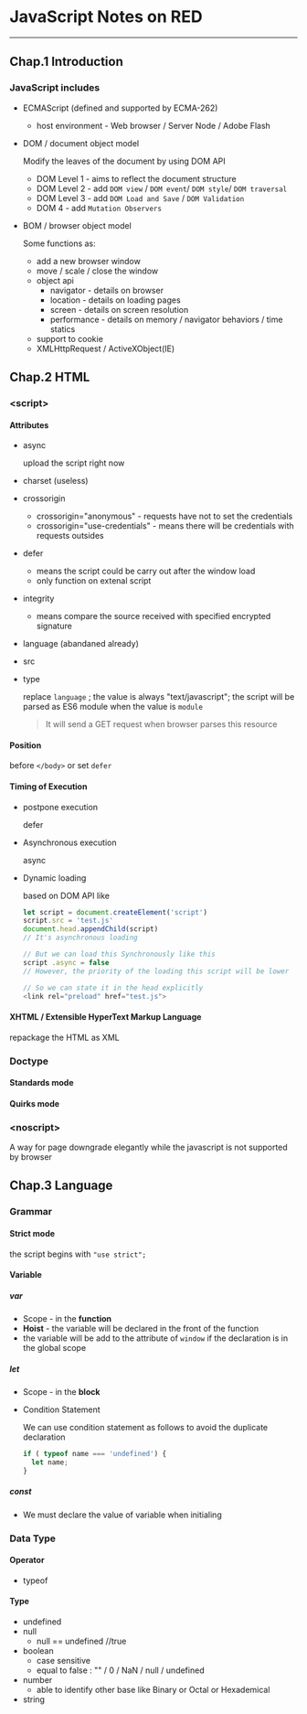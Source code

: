 # JavaScript Notes on RED

---

## Chap.1 Introduction

### JavaScript includes

- ECMAScript (defined and supported by ECMA-262)

  - host environment - Web browser / Server Node / Adobe Flash

- DOM / document object model

  Modify the leaves of the document by using DOM API

  - DOM Level 1 - aims to reflect the document structure
  - DOM Level 2 - add `DOM view` / `DOM event`/  `DOM style`/  `DOM traversal` 
  - DOM Level 3 - add `DOM Load and Save` / `DOM Validation`
  - DOM 4 - add `Mutation Observers`

- BOM / browser object model

  Some functions as:

  - add a new browser window
  - move / scale / close the window
  - object api
    - navigator - details on browser
    - location - details on loading pages
    - screen - details on screen resolution
    - performance - details on memory / navigator behaviors / time statics
  - support to cookie
  - XMLHttpRequest / ActiveXObject(IE)

## Chap.2 HTML

### \<script>

#### Attributes

- async

  upload the script right now

- charset (useless)

- crossorigin

  - crossorigin="anonymous" - requests have not to set the credentials
  - crossorigin="use-credentials" - means there will be credentials with requests outsides

- defer

  - means the script could be carry out after the window load
  - only function on extenal script

- integrity

  - means compare the source received with specified encrypted signature 

- language (abandaned already)

- src

- type

  replace `language` ; the value is always "text/javascript"; the script will be parsed as ES6 module when the value is `module`

  >  It will send a GET request when browser parses this resource

#### Position

before `</body>` or set `defer` 

#### Timing of Execution

- postpone execution

  defer

- Asynchronous execution

  async

- Dynamic loading

  based on DOM API like

  ```js
  let script = document.createElement('script')
  script.src = 'test.js'
  document.head.appendChild(script)
  // It's asynchronous loading 
  
  // But we can load this Synchronously like this
  script .async = false
  // However, the priority of the loading this script will be lower
  
  // So we can state it in the head explicitly
  <link rel="preload" href="test.js">
  ```

#### XHTML / Extensible HyperText Markup Language

repackage the HTML as XML

### Doctype

#### Standards mode

#### Quirks mode

### \<noscript>

A way for page downgrade elegantly while the javascript is not supported by browser

## Chap.3 Language

### Grammar

#### Strict mode

the script begins with `"use strict";`

#### Variable

##### var

- Scope - in the **function** 
- **Hoist** - the variable will be declared in the front of the function
- the variable will be add to the attribute of `window` if the declaration is in the global scope

##### let

- Scope - in the **block**

- Condition Statement

  We can use condition statement as follows to avoid the duplicate declaration

  ```js
  if ( typeof name === 'undefined') {
  	let name;
  }
  ```

##### const

- We must declare the value of variable when initialing

### Data Type

#### Operator

- typeof

#### Type

- undefined
- null
  - null == undefined  //true
- boolean
  - case sensitive
  - equal to false : "" / 0 / NaN / null / undefined
- number
  - able to identify other base like Binary or Octal or Hexademical
- string